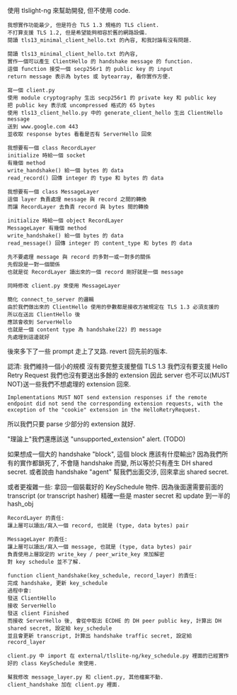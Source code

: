 使用 tlslight-ng 來幫助開發, 但不使用 code.

```
我想實作功能最少, 但是符合 TLS 1.3 規格的 TLS client.
不打算支援 TLS 1.2, 但是希望能夠相容於舊的網路設備.
閱讀 tls13_minimal_client_hello.txt 的內容, 和我討論有沒有問題.
```

```
閱讀 tls13_minimal_client_hello.txt 的內容,
實作一個可以產生 ClientHello 的 handshake message 的 function.
這個 function 接受一個 secp256r1 的 public key 的 input
return message 表示為 bytes 或 bytearray, 看你實作方便.
```

```
寫一個 client.py
使用 module cryptography 生出 secp256r1 的 private key 和 public key
把 public key 表示成 uncompressed 格式的 65 bytes
使用 tls13_client_hello.py 中的 generate_client_hello 生出 ClientHello message
送到 www.google.com 443
並收取 response bytes 看看是否有 ServerHello 回來
```

```
我想要有一個 class RecordLayer
initialize 時給一個 socket
有幾個 method
write_handshake() 給一個 bytes 的 data
read_record() 回傳 integer 的 type 和 bytes 的 data
```

```
我想要有一個 class MessageLayer
這個 layer 負責處理 message 與 record 之間的轉換
而讓 RecordLayer 去負責 record 與 bytes 間的轉換

initialize 時給一個 object RecordLayer
MessageLayer 有幾個 method
write_handshake() 給一個 bytes 的 data
read_message() 回傳 integer 的 content_type 和 bytes 的 data

先不要處理 message 與 record 的多對一或一對多的關係
先假設是一對一個關係
也就是從 RecordLayer 讀出來的一個 record 剛好就是一個 message

同時修改 client.py 來使用 MessageLayer
```

```
簡化 connect_to_server 的邏輯
由於我們做出來的 ClientHello 使用的參數都是接收方被規定在 TLS 1.3 必須支援的
所以在送出 ClientHello 後
應該會收到 ServerHello
也就是一個 content type 為 handshake(22) 的 message
先處理到這邊就好
```


後來多下了一些 prompt 走上了叉路. revert 回先前的版本.

認清: 我們維持一個小的規模
沒有要完整支援整個 TLS 1.3
我們沒有要支援 Hello Retry Request
我們也沒有要送出多餘的 extension
因此 server 也不可以(MUST NOT)送一些我們不想處理的 extension 回來.
```
Implementations MUST NOT send extension responses if the remote
endpoint did not send the corresponding extension requests, with the
exception of the "cookie" extension in the HelloRetryRequest.
```
所以我們只要 parse 少部分的 extension 就好.

"理論上"我們還應該送 "unsupported_extension" alert. (TODO)


如果想成一個大的 handshake "block", 這個 block 應該有什麼輸出?
因為我們所有的實作都鎖死了, 不會隨 handshake 而變, 所以等於只有產生 DH shared secret.
或者說由 handshake "agent" 幫我們出面交涉, 回來拿出 shared secret.

或者更複雜一些: 拿回一個裝載好的 KeySchedule 物件. 因為後面還需要前面的 transcript (or transcript hasher)
精確一些是 master secret 和 update 到一半的 hash_obj

```
RecordLayer 的責任:
讓上層可以讀出/寫入一個 record, 也就是 (type, data bytes) pair

MessageLayer 的責任:
讓上層可以讀出/寫入一個 message, 也就是 (type, data bytes) pair
負責使用上層設定的 write_key / peer_write_key 來加解密
對 key schedule 並不了解.

function client_handshake(key_schedule, record_layer) 的責任:
完成 handshake, 更新 key_schedule
過程中會:
發送 ClientHello
接收 ServerHello
發送 client Finished
而接收 ServerHello 後, 會從中取出 ECDHE 的 DH peer public key, 計算出 DH shared secret, 設定給 key_schedule
並且會更新 transcript, 計算出 handshake traffic secret, 設定給 record_layer

client.py 中 import 在 external/tlslite-ng/key_schedule.py 裡面的已經實作好的 class KeySchedule 來使用.

幫我修改 message_layer.py 和 client.py, 其他檔案不動.
client_handshake 加在 client.py 裡面.
```